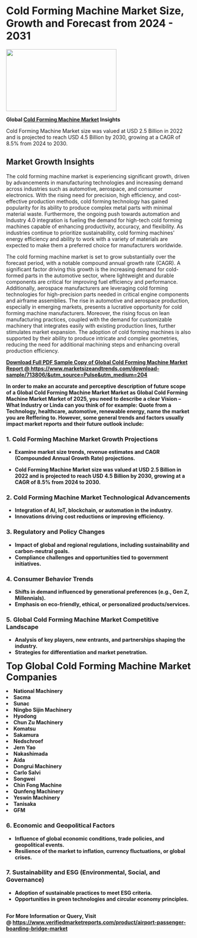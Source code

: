 <H1>Cold Forming Machine Market Size, Growth and Forecast from 2024 - 2031</H1><img class="aligncenter size-medium wp-image-584254" src="https://thirdeyenews.in/wp-content/uploads/2024/09/Global-Market-Research-300x168.jpeg" alt="" width="300" height="168" /><p><strong>Global&nbsp;<a href="https://www.marketsizeandtrends.com/download-sample/713806/&amp;utm_source=Pulse&amp;utm_medium=204">Cold Forming Machine Market</a> Insights</strong></p><p>Cold Forming Machine Market size was valued at USD 2.5 Billion in 2022 and is projected to reach USD 4.5 Billion by 2030, growing at a CAGR of 8.5% from 2024 to 2030.</p><p><h2>Market Growth Insights</h2> <p>The cold forming machine market is experiencing significant growth, driven by advancements in manufacturing technologies and increasing demand across industries such as automotive, aerospace, and consumer electronics. With the rising need for precision, high efficiency, and cost-effective production methods, cold forming technology has gained popularity for its ability to produce complex metal parts with minimal material waste. Furthermore, the ongoing push towards automation and Industry 4.0 integration is fueling the demand for high-tech cold forming machines capable of enhancing productivity, accuracy, and flexibility. As industries continue to prioritize sustainability, cold forming machines' energy efficiency and ability to work with a variety of materials are expected to make them a preferred choice for manufacturers worldwide.</p> <p><strong><a href="download-link"></a></strong></p> <p>The cold forming machine market is set to grow substantially over the forecast period, with a notable compound annual growth rate (CAGR). A significant factor driving this growth is the increasing demand for cold-formed parts in the automotive sector, where lightweight and durable components are critical for improving fuel efficiency and performance. Additionally, aerospace manufacturers are leveraging cold forming technologies for high-precision parts needed in critical engine components and airframe assemblies. The rise in automotive and aerospace production, especially in emerging markets, presents a lucrative opportunity for cold forming machine manufacturers. Moreover, the rising focus on lean manufacturing practices, coupled with the demand for customizable machinery that integrates easily with existing production lines, further stimulates market expansion. The adoption of cold forming machines is also supported by their ability to produce intricate and complex geometries, reducing the need for additional machining steps and enhancing overall production efficiency.</p> <p><strong><a href="download-link"></p><p><span class=""><strong>Download Full PDF Sample Copy of Global Cold Forming Machine Market Report</strong> @ <a href="https://www.marketsizeandtrends.com/download-sample/713806/&amp;utm_source=Pulse&amp;utm_medium=204" target="_blank">https://www.marketsizeandtrends.com/download-sample/713806/&amp;utm_source=Pulse&amp;utm_medium=204</a></span></p><p>In order to make an accurate and perceptive description of future scope of a Global&nbsp;Cold Forming Machine Market Market as Global&nbsp;Cold Forming Machine Market Market of 2025, you need to describe a clear Vision &ndash; What Industry or Linda can you think of for example: Quote from a Technology, healthcare, automotive, renewable energy, name the market you are Reffering to. However, some general trends and factors usually impact market reports and their future outlook include:</p><h3>1.&nbsp;<strong>Cold Forming Machine Market Growth Projections</strong></h3><ul><li>Examine market size trends, revenue estimates and CAGR (Compounded Annual Growth Rate) projections.</li><li><p>Cold Forming Machine Market size was valued at USD 2.5 Billion in 2022 and is projected to reach USD 4.5 Billion by 2030, growing at a CAGR of 8.5% from 2024 to 2030.</p></li></ul><h3>2.&nbsp;<strong>Cold Forming Machine Market Technological Advancements</strong></h3><ul><li>Integration of AI, IoT, blockchain, or automation in the industry.</li><li>Innovations driving cost reductions or improving efficiency.</li></ul><h3>3.&nbsp;<strong>Regulatory and Policy Changes</strong></h3><ul><li>Impact of global and regional regulations, including sustainability and carbon-neutral goals.</li><li>Compliance challenges and opportunities tied to government initiatives.</li></ul><h3>4.&nbsp;<strong>Consumer Behavior Trends</strong></h3><ul><li>Shifts in demand influenced by generational preferences (e.g., Gen Z, Millennials).</li><li>Emphasis on eco-friendly, ethical, or personalized products/services.</li></ul><h3>5.&nbsp;<strong>Global Cold Forming Machine Market Competitive Landscape</strong></h3><ul><li>Analysis of key players, new entrants, and partnerships shaping the industry.</li><li>Strategies for differentiation and market penetration.</li></ul><p data-pm-slice="1 1 []"><span style="color: inherit; font-family: inherit; font-size: 25px;">Top Global Cold Forming Machine Market Companies</span></p><div class="" data-test-id=""><p><li>National Machinery</li><li> Sacma</li><li> Sunac</li><li> Ningbo Sijin Machinery</li><li> Hyodong</li><li> Chun Zu Machinery</li><li> Komatsu</li><li> Sakamura</li><li> Nedschroef</li><li> Jern Yao</li><li> Nakashimada</li><li> Aida</li><li> Dongrui Machinery</li><li> Carlo Salvi</li><li> Songwei</li><li> Chin Fong Machine</li><li> Qunfeng Machinery</li><li> Yeswin Machinery</li><li> Tanisaka</li><li> GFM</li></p></div><h3>6.&nbsp;<strong>Economic and Geopolitical Factors</strong></h3><ul><li>Influence of global economic conditions, trade policies, and geopolitical events.</li><li>Resilience of the market to inflation, currency fluctuations, or global crises.</li></ul><h3>7.&nbsp;<strong>Sustainability and ESG (Environmental, Social, and Governance)</strong></h3><ul><li>Adoption of sustainable practices to meet ESG criteria.</li><li>Opportunities in green technologies and circular economy principles.</li></ul><h2><strong style="font-size: 14px;">For More Information or Query, Visit @&nbsp;</strong><a style="background-color: #ffffff; font-size: 14px;" href="https://www.marketsizeandtrends.com/report/cold-forming-machine-market/" target="_blank">https://www.verifiedmarketreports.com/product/airport-passenger-boarding-bridge-market</a></h2>
